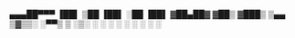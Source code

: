 

 ▄▄▄██▀▀▀ ▐██▌ 
   ▒██    ▐██▌ 
   ░██    ▐██▌ 
▓██▄██▓   ▓██▒ 
 ▓███▒    ▒▄▄  
 ▒▓▒▒░    ░▀▀▒ 
 ▒ ░▒░    ░  ░ 
 ░ ░ ░       ░ 
 ░   ░    ░    
               



<!--
**MessyToilet/MessyToilet** is a ✨ _special_ ✨ repository because its `README.md` (this file) appears on your GitHub profile.

Here are some ideas to get you started:

- 🔭 I’m currently working on ...
- 🌱 I’m currently learning ...
- 👯 I’m looking to collaborate on ...
- 🤔 I’m looking for help with ...
- 💬 Ask me about ...
- 📫 How to reach me: ...
- 😄 Pronouns: ...
- ⚡ Fun fact: ...
-->
